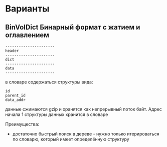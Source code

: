 # Варианты



## BinVolDict Бинарный формат с жатием и оглавлением

```
----------------------
header
----------------------
dict
----------------------
data
----------------------
```

в словаре содержаться структуры вида:

```
id
parent_id
data_addr
```

данные сжимаются gzip и хранятся как непрерывный поток байт. Адрес начала 1 структуры данных хранится в словаре


Преимущества:

- достаточно быстрый поиск в дереве - нужно только итерироваться по словарю, который имеет определённую структуру
